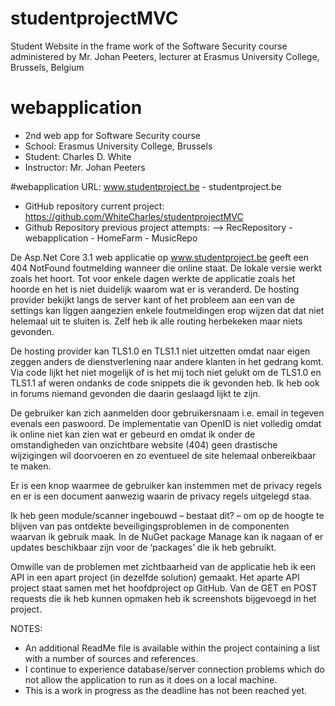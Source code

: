 # studentprojectMVC
Student Website in the frame work of the Software Security course administered by Mr. Johan Peeters, lecturer at Erasmus University College, Brussels, Belgium

# webapplication
- 2nd web app for Software Security course
- School: Erasmus University College, Brussels
- Student: Charles D. White
- Instructor: Mr. Johan Peeters

#webapplication URL: www.studentproject.be  -  studentproject.be
- GitHub repository current project: https://github.com/WhiteCharles/studentprojectMVC
- Github Repository previous project attempts:
--> RecRepository - webapplication - HomeFarm - MusicRepo

De Asp.Net Core 3.1 web applicatie op www.studentproject.be geeft een 404 NotFound foutmelding wanneer die online staat. De lokale versie werkt zoals het hoort. Tot voor enkele dagen werkte de applicatie zoals het hoorde en het is niet duidelijk waarom wat er is veranderd.
De hosting provider bekijkt langs de server kant of het probleem aan een van de settings kan liggen aangezien enkele foutmeldingen erop wijzen dat dat niet helemaal uit te sluiten is. Zelf heb ik alle routing herbekeken maar niets gevonden.

De hosting provider kan TLS1.0 en TLS1.1 niet uitzetten omdat naar eigen zeggen anders de dienstverlening naar andere klanten in het gedrang komt. Via code lijkt het niet mogelijk of is het mij toch niet gelukt om de TLS1.0 en TLS1.1 af weren ondanks de code snippets die ik gevonden heb. Ik heb ook in forums niemand gevonden die daarin geslaagd lijkt te zijn.

De gebruiker kan zich aanmelden door gebruikersnaam i.e. email in tegeven evenals een paswoord. De implementatie van OpenID is niet volledig omdat ik online niet kan zien wat er gebeurd en omdat ik onder de omstandigheden van  onzichtbare website (404) geen drastische wijzigingen wil doorvoeren en zo eventueel de site helemaal onbereikbaar te maken.

Er is een knop waarmee de gebruiker kan instemmen met de privacy regels en er is een document aanwezig waarin de privacy regels uitgelegd staa.

Ik heb geen module/scanner ingebouwd – bestaat dit? – om op de hoogte te blijven van pas ontdekte beveiligingsproblemen in de componenten waarvan ik gebruik maak. In de NuGet package Manage kan ik nagaan of er updates beschikbaar zijn voor de ‘packages’ die ik heb gebruikt.

Omwille van de problemen met zichtbaarheid van de applicatie heb ik een API in een apart project (in dezelfde solution) gemaakt. Het aparte API project staat samen met het hoofdproject op GitHub. Van de GET en POST requests die ik heb kunnen opmaken heb ik screenshots bijgevoegd in het project.

NOTES:
- An additional ReadMe file is available within the project containing a list with a number of sources and references.
- I continue to experience database/server connection problems which do not allow the application to run as it does on a local machine.
- This is a work in progress as the deadline has not been reached yet.
